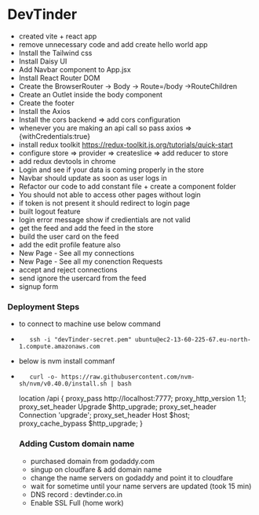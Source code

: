 # DevTinder

- created vite + react app
- remove unnecessary code and add create hello world app
- Install the Tailwind css
- Install Daisy UI
- Add Navbar component to App.jsx
- Install React Router DOM
- Create the BrowserRouter -> Body -> Route=/body ->RouteChildren
- Create an Outlet inside the body component
- Create the footer
- Install the Axios
- Install the cors backend => add cors configuration
- whenever you are making an api call so pass axios => {withCredentials:true}
- install redux toolkit https://redux-toolkit.js.org/tutorials/quick-start
- configure store => provider => createslice => add reducer to store
- add redux devtools in chrome
- Login and see if your data is coming properly in the store
- Navbar should update as soon as user logs in
- Refactor our code to add constant file + create a component folder
- You should not able to access other pages without login
- if token is not present it should redirect to login page
- built logout feature
- login error message show if credientials are not valid
- get the feed and add the feed in the store
- build the user card on the feed
- add the edit profile feature also
- New Page - See all my connections
- New Page - See all my conenction Requests
- accept and reject connections
- send ignore the usercard from the feed
- signup form

### Deployment Steps

- to connect to machine use below command
-        ssh -i "devTinder-secret.pem" ubuntu@ec2-13-60-225-67.eu-north-1.compute.amazonaws.com
- below is nvm install commanf
-        curl -o- https://raw.githubusercontent.com/nvm-sh/nvm/v0.40.0/install.sh | bash

  location /api {
  proxy_pass http://localhost:7777;
  proxy_http_version 1.1;
  proxy_set_header Upgrade $http_upgrade;
  proxy_set_header Connection 'upgrade';
  proxy_set_header Host $host;
  proxy_cache_bypass $http_upgrade;
  }

  ### Adding Custom domain name

  - purchased domain from godaddy.com
  - singup on cloudfare & add domain name
  - change the name servers on godaddy and point it to cloudfare
  - wait for sometime until your name servers are updated (took 15 min)
  - DNS record : devtinder.co.in
  - Enable SSL Full (home work)
